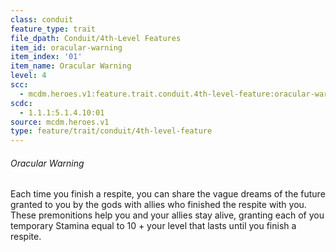 ```yaml
---
class: conduit
feature_type: trait
file_dpath: Conduit/4th-Level Features
item_id: oracular-warning
item_index: '01'
item_name: Oracular Warning
level: 4
scc:
  - mcdm.heroes.v1:feature.trait.conduit.4th-level-feature:oracular-warning
scdc:
  - 1.1.1:5.1.4.10:01
source: mcdm.heroes.v1
type: feature/trait/conduit/4th-level-feature
---
```


###### Oracular Warning

Each time you finish a respite, you can share the vague dreams of the future granted to you by the gods with allies who finished the respite with you. These premonitions help you and your allies stay alive, granting each of you temporary Stamina equal to 10 + your level that lasts until you finish a respite.
